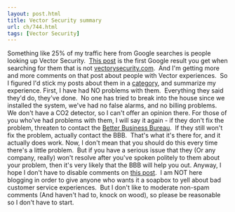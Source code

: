 ```yaml
---
layout: post.html
title: Vector Security summary
url: ch/744.html
tags: [Vector Security]
---
```

Something like 25% of my traffic here from Google searches is people looking up Vector Security.  [This post](/ch/480) is the first Google result you get when searching for them that is not [vectorysecurity.com](http://www.vectorsecurity.com).  And I'm getting more and more comments on that post about people with Vector experiences.  So I figured I'd stick my posts about them in a [category](/taxonomy/term/116), and summarize my experience. First, I have had NO problems with them.  Everything they said they'd do, they've done.  No one has tried to break into the house since we installed the system, we've had no false alarms, and no billing problems.  We don't have a CO2 detector, so I can't offer an opinion there. For those of you who've had problems with them, I will say it again - if they don't fix the problem, threaten to contact the [Better Business Bureau](http://www.bbb.org).  If they still won't fix the problem, actually contact the BBB.  That's what it's there for, and it actually does work. Now, I don't mean that you should do this every time there's a little problem.  But if you have a serious issue that they (Or any company, really) won't resolve after you've spoken politely to them about your problem, then it's very likely that the BBB will help you out. Anyway, I hope I don't have to disable comments on [this post](/ch/480).  I am NOT here blogging in order to give anyone who wants it a soapbox to yell about bad customer service experiences.  But I don't like to moderate non-spam comments (And haven't had to, knock on wood), so please be reasonable so I don't have to start.
